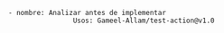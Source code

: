               - nombre: Analizar antes de implementar
                              Usos: Gameel-Allam/test-action@v1.0
                                          
